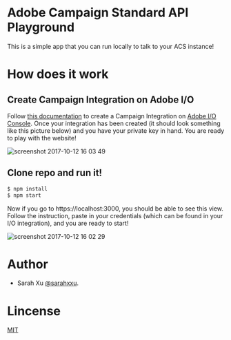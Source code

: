 # Adobe Campaign Standard API Playground
  This is a simple app that you can run locally to talk to your ACS instance!

# How does it work

## Create Campaign Integration on Adobe I/O
  Follow [this documentation](https://docs.campaign.adobe.com/doc/standard/en/api/ACS_API.html#adobeio-configuration) to create a Campaign Integration on [Adobe I/O Console](https://console.adobe.io/integrations). Once your integration has been created (it should look something like this picture below) and you have your private key in hand. You are ready to play with the website!
  
  ![screenshot 2017-10-12 16 03 49](https://user-images.githubusercontent.com/7494850/31523228-1d64a7b8-af67-11e7-9c0d-b5fa6e228b6a.png)
  
## Clone repo and run it!
  ```sh
  $ npm install
  $ npm start
  ```
  Now if you go to https://localhost:3000, you should be able to see this view. Follow the instruction, paste in your credentials (which can be found in your I/O integration), and you are ready to start!

 ![screenshot 2017-10-12 16 02 29](https://user-images.githubusercontent.com/7494850/31523179-d91b0836-af66-11e7-93a9-0a67da85e9d9.png)

# Author
- Sarah Xu [@sarahxxu](https://github.com/sarahxxu).

# Lincense
[MIT](LICENSE)
